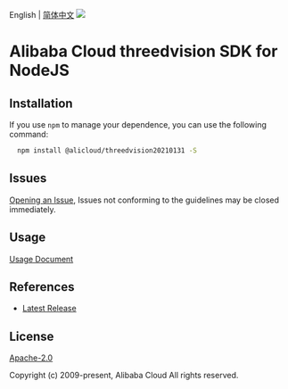 English | [简体中文](README-CN.md)
![](https://aliyunsdk-pages.alicdn.com/icons/AlibabaCloud.svg)

# Alibaba Cloud threedvision SDK for NodeJS

## Installation
If you use `npm` to manage your dependence, you can use the following command:

```sh
  npm install @alicloud/threedvision20210131 -S
```

## Issues
[Opening an Issue](https://github.com/aliyun/alibabacloud-typescript-sdk/issues/new), Issues not conforming to the guidelines may be closed immediately.

## Usage
[Usage Document](https://github.com/aliyun/alibabacloud-typescript-sdk/blob/master/docs/Usage-EN.md#quick-examples)

## References
* [Latest Release](https://github.com/aliyun/alibabacloud-typescript-sdk/)

## License
[Apache-2.0](http://www.apache.org/licenses/LICENSE-2.0)

Copyright (c) 2009-present, Alibaba Cloud All rights reserved.
